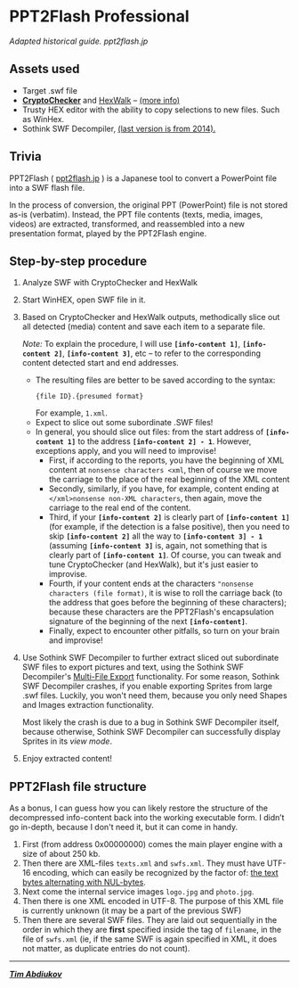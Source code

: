 # PPT2Flash Professional
*Adapted historical guide. ppt2flash.jp*

## Assets used

* Target .swf file
* **[CryptoChecker](https://github.com/TAbdiukov/Reverse_CryptoChecker)** and [HexWalk](https://github.com/gcarmix/HexWalk/) – [(more info)](https://github.com/TAbdiukov/extract/blob/main/JAR.md)  
* Trusty HEX editor with the ability to copy selections to new files. Such as WinHex.  
* Sothink SWF Decompiler, [(last version is from 2014).](https://es.wikipedia.org/wiki/Sothink_SWF_Decompiler)

## Trivia

PPT2Flash ( [ppt2flash.jp](ppt2flash.jp) ) is a Japanese tool to convert a PowerPoint file into a SWF flash file.  

In the process of conversion, the original PPT (PowerPoint) file is not stored as-is (verbatim). Instead, the PPT file contents (texts, media, images, videos) are extracted, transformed, and reassembled into a new presentation format, played by the PPT2Flash engine.

## Step-by-step procedure

1. Analyze SWF with CryptoChecker and HexWalk
2. Start WinHEX, open SWF file in it.
3. Based on CryptoChecker and HexWalk outputs, methodically slice out all detected (media) content and save each item to a separate file.  

	*Note:* To explain the procedure, I will use **`[info-content 1]`**, **`[info-content 2]`**, **`[info-content 3]`**, etc – to refer to the corresponding content detected start and end addresses.  
	* The resulting files are better to be saved according to the syntax: 
		```
		{file ID}.{presumed format}
		```  
		For example, `1.xml`.
	* Expect to slice out some subordinate .SWF files!
	* In general, you should slice out files: from the start address of **`[info-content 1]`** to the address **`[info-content 2] - 1`**. However, exceptions apply, and you will need to improvise!
		- First, if according to the reports, you have the beginning of XML content at `nonsense characters <xml`, then of course we move the carriage to the place of the real beginning of the XML content
		- Secondly, similarly, if you have, for example, content ending at `</xml>nonsense non-XML characters`, then again, move the carriage to the real end of the content.
		- Third, if your **`[info-content 2]`** is clearly part of **`[info-content 1]`** (for example, if the detection is a false positive), then you need to skip **`[info-content 2]`** all the way to **`[info-content 3] - 1`** (assuming **`[info-content 3]`** is, again, not something that is clearly part of **`[info-content 1]`**. Of course, you can tweak and tune CryptoChecker (and HexWalk), but it's just easier to improvise.
		- Fourth, if your content ends at the characters `"nonsense characters (file format)`, it is wise to roll the carriage back (to the address that goes before the beginning of these characters); because these characters are the PPT2Flash's encapsulation signature of the beginning of the next **`[info-content]`**.
		- Finally, expect to encounter other pitfalls, so turn on your brain and improvise!
4. Use Sothink SWF Decompiler to further extract sliced out subordinate SWF files to export pictures and text, using the Sothink SWF Decompiler's <ins>Multi-File Export</ins> functionality. For some reason, Sothink SWF Decompiler crashes, if you enable exporting Sprites from large .swf files. Luckily, you won't need them, because you only need Shapes and Images extraction functionality. 

	Most likely the crash is due to a bug in Sothink SWF Decompiler itself, because otherwise, Sothink SWF Decompiler can successfully display Sprites in its *view mode*.

5. Enjoy extracted content!

## PPT2Flash file structure

As a bonus, I can guess how you can likely restore the structure of the decompressed info-content back into the working executable form. I didn’t go in-depth, because I don't need it, but it can come in handy.

1. First (from address 0x00000000) comes the main player engine with a size of about 250 kb.
2. Then there are XML-files `texts.xml` and `swfs.xml`. They must have UTF-16 encoding, which can easily be recognized by the factor of: [the text bytes alternating with NUL-bytes](https://stackoverflow.com/q/50070289).
3. Next come the internal service images `logo.jpg` and `photo.jpg`. 
4. Then there is one XML encoded in UTF-8. The purpose of this XML file is currently unknown (it may be a part of the previous SWF)
5. Then there are several SWF files. They are laid out sequentially in the order in which they are **first** specified inside the tag of `filename`, in the file of `swfs.xml` (ie, if the same SWF is again specified in XML, it does not matter, as duplicate entries do not count).

---------------------------------

***[Tim Abdiukov](https://github.com/TAbdiukov)***
